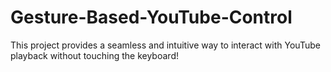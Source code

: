 # Gesture-Based-YouTube-Control
This project provides a seamless and intuitive way to interact with YouTube playback without touching the keyboard! 
